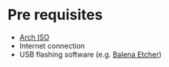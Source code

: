 # Pre requisites

- [Arch ISO](https://archlinux.org/download)
- Internet connection
- USB flashing software (e.g. [Balena Etcher](https://www.balena.io/etcher/))
